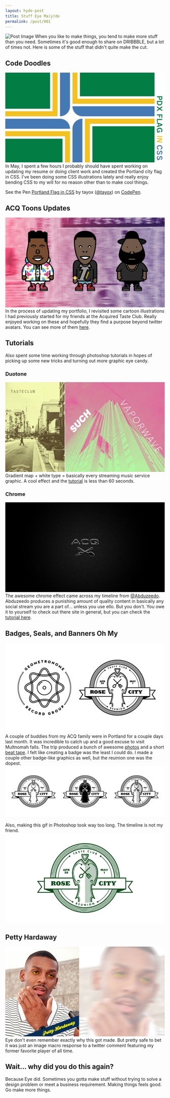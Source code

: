 ```yaml
---
layout: hyde-post
title: Stuff Eye Ma(y)de
permalink: /post/001
---
```


![Post Image][1]
When you like to make things, you tend to make more stuff than you need. Sometimes it's good enough to share on DRIBBBLE, but a lot of times not. Here is some of the stuff that didn't quite make the cut.

## Code Doodles
![PDX Flag][2]
In May, I spent a few hours I probably should have spent working on updating my resume or doing client work and created the Portland city flag in CSS. I've been doing some CSS illustrations lately and really enjoy bending CSS to my will for no reason other than to make cool things. 

<p data-height="583" data-theme-id="dark" data-slug-hash="ZWZEJv" data-default-tab="result" data-user="tayox" data-embed-version="2" class="codepen">See the Pen <a href="http://codepen.io/tayox/pen/ZWZEJv/">Portland Flag in CSS</a> by tayox (<a href="http://codepen.io/tayox">@tayox</a>) on <a href="http://codepen.io">CodePen</a>.</p>
<script async src="//assets.codepen.io/assets/embed/ei.js"></script>

## ACQ Toons Updates
![Tasteclub Toons][3]
In the process of updating my portfolio, I revisited some cartoon illustrations I had previously started for my friends at the Acquired Taste Club. Really enjoyed working on these and hopefully they find a purpose beyond twitter avatars. You can see more of them [here][toons-link].

## Tutorials
Also spent some time working through photoshop tutorials in hopes of picking up some new tricks and turning out more graphic eye candy. 

### Duotone
![Duotone Trials][4]
Gradient map + white type = basically every streaming music service graphic. A cool effect and the [tutorial][muzli] is less than 60 seconds.

### Chrome
![ACQ Logo in Chrome][5]
The awesome chrome effect came across my timeline from [@Abduzeedo][ab-twitter]. Abduzeedo produces a punishing amount of quality content in basically any social stream you are a part of... unless you use ello. But you don't. 
You owe it to yourself to check out there site in general, but you can check the [tutorial here][ab-tutorial].

## Badges, Seals, and Banners Oh My
![Two Badges from May][6]
A couple of buddies from my ACQ family were in Portland for a couple days last month. It was incredible to catch up and a good excuse to visit Multnomah falls. The trip produced a bunch of awesome [photos][acq-photos] and a short [beat tape][acq-tape]. I felt like creating a badge was the least I could do. I made a couple other badge-like graphics as well, but the reuinion one was the dopest. 
![Black & White Iteration][7]

Also, making this gif in Photoshop took way too long. The timeline is not my friend.
![Color Ideation][8]

## Petty Hardaway
![Petty Hardaway][9]
Eye don't even remember exactly why this got made. But pretty safe to bet it was just an image macro response to a twitter comment featuring my former favorite player of all time.

## Wait... why did you do this again?
Because Eye did. Sometimes you gotta make stuff without trying to solve a design problem or meet a business requirement. Making things feels good. Go make more things.

[toons-link]: http://rottenburger.com/acq-toons/
[muzli]: https://www.facebook.com/usemuzli/videos/1113607865368580/
[ab-twitter]: https://twitter.com/Abduzeedo
[ab-tutorial]: http://abduzeedo.com/chrome-effect-photoshop-tutorials
[acq-photos]: https://www.flickr.com/photos/136931153@N05/albums/72157667823277906
[acq-tape]: https://soundcloud.com/req-1/sets/portland
[1]: http://placehold.it/700x150/202020/ffffff/&text=Stuff+Eye+Mayde
[2]: /assets/img/blog/2016/16-05-00_Blog-PDX.jpg
[3]: /assets/img/blog/2016/16-05-00_Blog-Toons.jpg
[4]: /assets/img/blog/2016/16-05-00_Blog-Duotone.jpg
[5]: /assets/img/blog/2016/16-05-00_Blog-Chrome.jpg
[6]: /assets/img/blog/2016/16-05-00_Blog-Badge.jpg
[7]: /assets/img/blog/2016/16-05-00_Blog-Badge-BW.jpg
[8]: /assets/img/blog/2016/16-05-00_Blog-Badge-Color.gif
[9]: /assets/img/blog/2016/16-05-00_Blog-Petty.jpg
